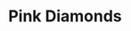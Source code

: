 ---
title: Pink Diamonds
permalink: /article/compliance32xAddons/Pink%20Diamond
comments: true
comments-id: PinkDiamond

carousel-img: article/carousel/Pink Diamond/
show_carousel_name: false

long_text: Adds a new shiny pink look to diamonds!

authors:
  - AX3L

download:
  - 1.16:
    - https://github.com/Compliance-Addons/Addons/raw/master/32x/Pink%20Diamond/Pink%20Diamond%20-%201.16.zip
---